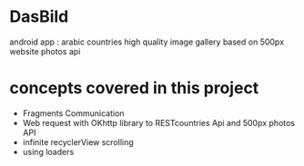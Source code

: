 # DasBild
android app : arabic countries high quality image gallery based on 500px website photos api
# concepts covered in this project
  - Fragments Communication
  - Web request with OKhttp library to RESTcountries Api and 500px photos API
  - infinite recyclerView scrolling 
  - using loaders
